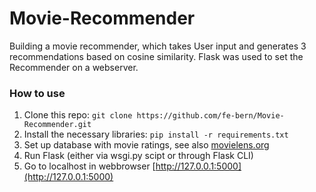 # Movie-Recommender

Building a movie recommender, which takes User input and generates 3 recommendations based on cosine similarity. Flask was used to set the Recommender on a webserver.

### How to use
1. Clone this repo: 
```git clone https://github.com/fe-bern/Movie-Recommender.git```
2. Install the necessary libraries: 
```pip install -r requirements.txt```
3. Set up database with movie ratings, see also [movielens.org](http://grouplens.org/datasets/)
4. Run Flask (either via wsgi.py scipt or through Flask CLI)
5. Go to localhost in webbrowser [http://127.0.0.1:5000](http://127.0.0.1:5000)

